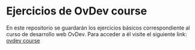 # Ejercicios de OvDev course

En este repositorio se guardarán los ejercicios básicos correspondiente al curso de desarrollo web OvDev. 
Para acceder a él visite el siguiente link:
[ovdev course](https://ovdev-course.vercel.app/)
